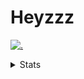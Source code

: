 # Heyzzz  

[![.](https://skillicons.dev/icons?i=js,ts,nextjs,nestjs,mongodb)](https://skillicons.dev)  

<details>
<summary>Stats</summary
<!--START_SECTION:waka-->

```txt
TypeScript   2 hrs 32 mins   ██████████████▒░░░░░░░░░░   57.22 %
Other        1 hr 45 mins    ██████████░░░░░░░░░░░░░░░   39.39 %
YAML         3 mins          ▒░░░░░░░░░░░░░░░░░░░░░░░░   01.20 %
Bash         3 mins          ▒░░░░░░░░░░░░░░░░░░░░░░░░   01.17 %
JSON         2 mins          ▒░░░░░░░░░░░░░░░░░░░░░░░░   00.94 %
```

<!--END_SECTION:waka-->
</details>

